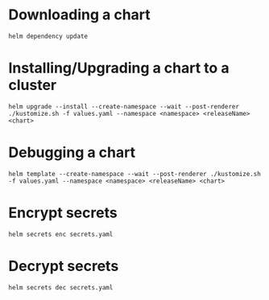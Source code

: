 # Downloading a chart

```shell
helm dependency update
```

# Installing/Upgrading a chart to a cluster
```shell
helm upgrade --install --create-namespace --wait --post-renderer ./kustomize.sh -f values.yaml --namespace <namespace> <releaseName> <chart>
```

# Debugging a chart
```shell
helm template --create-namespace --wait --post-renderer ./kustomize.sh -f values.yaml --namespace <namespace> <releaseName> <chart>
```

# Encrypt secrets
```shell
helm secrets enc secrets.yaml
```

# Decrypt secrets
```shell
helm secrets dec secrets.yaml
```